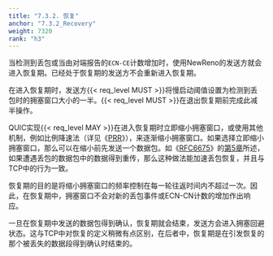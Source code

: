 ```yaml
---
title: "7.3.2. 恢复"
anchor: "7.3.2_Recovery"
weight: 7320
rank: "h3"
---
```


当检测到丢包或当由对端报告的`ECN-CE`计数增加时，使用NewReno的发送方就会进入恢复期。已经处于恢复期的发送方不会重新进入恢复期。

在进入恢复期时，发送方{{< req_level MUST >}}将慢启动阈值设置为检测到丢包时的拥塞窗口大小的一半。{{< req_level MUST >}}在退出恢复期前完成此减半操作。

QUIC实现{{< req_level MAY >}}在进入恢复期时立即缩小拥塞窗口，或使用其他机制，例如比例降速法（详见《[PRR]()》），来逐渐缩小拥塞窗口。如果选择立即缩小拥塞窗口，那么可以在缩小前先发送一个数据包。如《[RFC6675]()》的[第5章]()所述，如果遭遇丢包的数据包中的数据得到重传，那么这种做法能加速丢包恢复，并且与TCP中的行为一致。

恢复期的目的是将缩小拥塞窗口的频率控制在每一轮往返时间内不超过一次。因此，在恢复期中，拥塞窗口不会对新的丢包事件或ECN-CN计数的增加作出响应。

一旦在恢复期中发送的数据包得到确认，恢复期就会结束，发送方会进入拥塞回避状态。这与TCP中对恢复的定义稍微有点区别，在后者中，恢复期是在引发恢复的那个被丢失的数据段得到确认时结束的。
